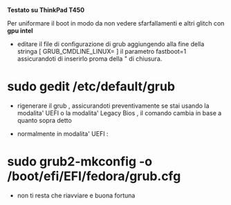**Testato su ThinkPad T450**

Per uniformare il boot in modo da non vedere sfarfallamenti e altri glitch con **gpu intel**

* editare il file di configurazione di grub aggiungendo alla fine della stringa [ GRUB_CMDLINE_LINUX= ] il parametro fastboot=1 assicurandoti di inserirlo proma della " di chiusura.

# sudo gedit /etc/default/grub


* rigenerare il grub , assicurandoti preventivamente se stai usando la modalita' UEFI o la modalita' Legacy Bios , il comando cambia in base a quanto sopra detto

* normalmente in modalita' UEFI : 

# sudo grub2-mkconfig -o /boot/efi/EFI/fedora/grub.cfg

* non ti resta che riavviare e buona fortuna
